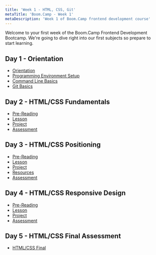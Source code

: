 ```yaml
---
title: 'Week 1 - HTML, CSS, Git'
metaTitle: 'Boom.Camp - Week 1'
metaDescription: 'Week 1 of Boom.Camp frontend development course'
---
```


Welcome to your first week of the Boom.Camp Frontend Development Bootcamp. We're
going to dive right into our first subjects so prepare to start learning.

## Day 1 - Orientation

- [Orientation](week-1/1-day-1#orientation)
- [Programming Environment Setup](week-1/1-day-1#programmingenvironmentsetup)
- [Command Line Basics](week-1/1-day-1#commandlinebasics)
- [Git Basics](week-1/1-day-1#gitbasics)

## Day 2 - HTML/CSS Fundamentals

- [Pre-Reading](week-1/2-day-2#pre-reading)
- [Lesson](week-1/2-day-2#lesson)
- [Project](week-1/2-day-2#project)
- [Assessment](week-1/2-day-2#assessment)


## Day 3 - HTML/CSS Positioning
- [Pre-Reading](week-1/3-day-3#pre-reading)
- [Lesson](week-1/3-day-3#lesson)
- [Project](week-1/3-day-3#project)
- [Resources](week-1/3-day-3#resources)
- [Assessment](week-1/3-day-3#assessment)

## Day 4 - HTML/CSS Responsive Design
- [Pre-Reading](week-1/4-day-4#pre-reading)
- [Lesson](week-1/4-day-4#lesson)
- [Project](week-1/4-day-4#project)
- [Assessment](week-1/4-day-4#assessment)

## Day 5 - HTML/CSS Final Assessment

- [HTML/CSS Final](week-1/5-day-5)
